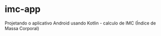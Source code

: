 # imc-app
Projetando o aplicativo Android usando Kotlin - calculo de IMC (Índice de Massa Corporal) 
